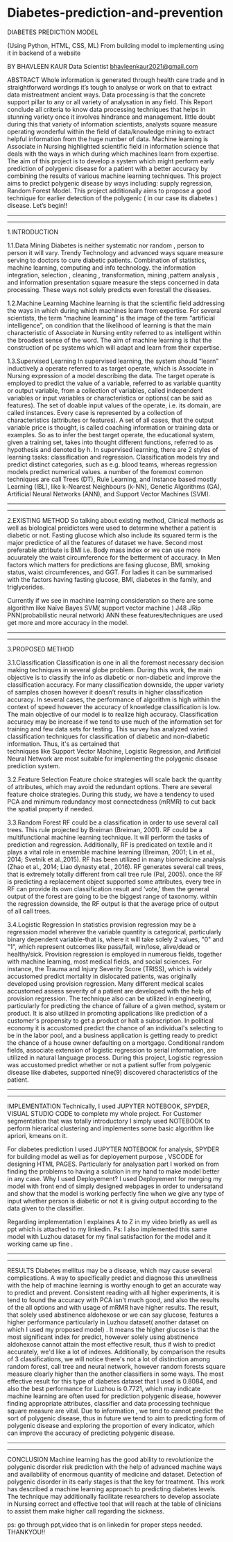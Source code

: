 # Diabetes-prediction-and-prevention

DIABETES PREDICTION MODEL 
                                 
(Using Python, HTML, CSS, ML)
From building model to implementing using it in backend of a website

BY 
BHAVLEEN KAUR
Data Scientist 
bhavleenkaur2021@gmail.com

ABSTRACT
Whole information is generated through health care trade and in straightforward wordings it’s tough to analyse or work on that to extract data mistreatment 
ancient ways. Data processing is that the concrete support pillar to any or all variety of analysation in any field. This Report conclude all criteria to 
know data processing techniques that helps in stunning variety once it involves hindrance and management. little doubt during this that variety of information scientists,
analysts square measure operating wonderful within the field  of data/knowledge mining to extract helpful information from the huge number of data. 
Machine learning is Associate in Nursing highlighted scientific field in information science that deals  with the ways in which during which machines learn from expertise. 
The aim of this project is to develop a system which might perform early prediction of polygenic disease for a patient with a better accuracy by combining the results of 
various machine learning techniques. This project aims to predict polygenic disease by ways including: supply regression, Random Forest Model. This project additionally aims
to propose a good technique for earlier detection of the polygenic ( in our case its diabetes ) disease.
Let’s begin!!
***************************************************************************************************************************************************************************
***************************************************************************************************************************************************************************
1.INTRODUCTION

1.1.Data Mining
Diabetes is neither systematic nor random , person to person it will vary. Trendy Technology and advanced ways square measure serving to doctors to cure diabetic patients. 
Combination of statistics, machine learning, computing and info technology. the information integration, selection , cleaning , transformation, mining ,pattern analysis , and
information presentation square measure the steps concerned in data processing. These ways not solely predicts even forestall the diseases.

1.2.Machine Learning
Machine learning is that the scientific field addressing the ways in which during which machines learn from expertise. For several scientists, the term “machine learning” 
is the image of the term “artificial intelligence”, on condition that the likelihood of learning is that the main characteristic of Associate in Nursing entity referred to
as intelligent within the broadest sense of the word. The aim of machine learning is that the construction of pc systems which will adapt and learn from their expertise.

1.3.Supervised Learning
In supervised learning, the system should “learn” inductively a operate referred to as target operate, which is Associate in Nursing expression of a model describing the 
data. The target operate is employed to predict the value of a variable, referred to as variable quantity or output variable, from a collection of variables, called 
independent variables or input variables or characteristics or options( can be said as features). The set of doable input values of the operate, i.e. its domain, are
called instances. Every case is represented by a collection of characteristics (attributes or features). A set of all cases, that the output variable price is thought, 
is called coaching information or training data or examples. So as to infer the best target operate, the educational system, given a training set, takes into thought 
different functions, referred to as hypothesis and denoted by h. In supervised learning, there are 2 styles of learning tasks: classification and regression. Classification 
models try and predict distinct categories, such as e.g. blood teams, whereas regression models predict numerical values. a number of the foremost common techniques are 
call Trees (DT), Rule Learning, and Instance based mostly Learning (IBL), like k-Nearest Neighbours (k-NN), Genetic Algorithms (GA), Artificial Neural Networks (ANN), 
and Support Vector Machines (SVM).

****************************************************************************************************************************************************************************
****************************************************************************************************************************************************************************
2.EXISTING METHOD
So talking about existing method, Clinical methods as well as biological preidictors were used to determine whether a patient is diabetic or not. Fasting glucose which 
also include its squared term is the major predictice of all the features of dataset we have. Second most preferable attribute is BMI i.e. Body mass index or we can use
more acuurately the waist circumference for the betterment of accuracy. In Men factors which matters for predictions are fasing glucose, BMI, smoking status, waist 
circumferences, and GGT. For ladies it can be summarised with the factors having fasting glucose, BMI, diabetes in the family, and triglycerides. 

Currently if we see in machine learning consideration so there are some algorithm like 
Naïve Bayes 
SVM( support vector machine )
J48
JRip
PNN(probabilistic neural network)
ANN these features/techniques are used get more and more accuracy in the model.

******************************************************************************************************************************************************************************
******************************************************************************************************************************************************************************
3.PROPOSED METHOD

3.1.Classification
Classification is one in all the foremost necessary decision making techniques in several globe problem. During this work, the main objective is to classify the info as 
diabetic or non-diabetic and improve the classification accuracy. For many classification downside, the upper variety of samples chosen however it doesn’t results in higher 
classification accuracy. In several cases, the performance of algorithm is high within the context of speed however the accuracy of knowledge classification is low. 
The main objective of our model is to realize high accuracy. Classification accuracy may be increase if we tend to use much of the information set for training and few 
data sets for testing. This survey has analyzed varied classification techniques for classification of diabetic and non-diabetic information. Thus, it's as certained that  
techniques like Support Vector Machine, Logistic Regression, and Artificial Neural Network are most suitable for implementing the polygenic disease prediction system.

3.2.Feature Selection
Feature choice strategies will scale back the quantity of attributes, which may avoid the redundant options. There are several feature choice strategies. During this study, 
we have a tendency to used PCA and minimum redundancy most connectedness (mRMR) to cut back the spatial property if needed.

3.3.Random Forest
RF could be a classification in order to use several call trees. This rule projected by Breiman (Breiman, 2001). RF could be a multifunctional machine learning technique. 
It will perform the tasks of prediction and regression. Additionally, RF is predicated on textile and it plays a vital role in ensemble machine learning (Breiman, 2001; Lin 
et al., 2014; Svetnik et al.,2015). RF has been utilized in many biomedicine analysis (Zhao et al., 2014; Liao dynasty etal., 2016).
RF generates several call trees, that is extremely totally different from call tree rule (Pal, 2005). once the RF is predicting a replacement object supported some attributes, 
every tree in RF can provide its own classification result and ‘vote,’ then the general output of the forest are going to be the biggest range of taxonomy. within the 
regression downside, the RF output is that the average price of output of all call trees.

3.4.Logistic Regression
In statistics provision regression may be a regression model wherever the variable quantity is categorical, particularly binary dependent variable-that is, where it will 
take solely 2 values, "0" and "1", which represent outcomes like pass/fail, win/lose, alive/dead or healthy/sick. Provision regression is employed in numerous fields, 
together with machine learning, most medical fields, and social sciences. For instance, the Trauma and Injury Severity Score (TRISS), which is widely accustomed predict 
mortality in dislocated patients, was originally developed using provision regression. Many different medical scales accustomed assess severity of a patient are developed 
with the help of provision regression. The technique also can be utilized in engineering, particularly for predicting the chance of failure of a given method, system or 
product. It is also utilized in promoting applications like prediction of a customer's propensity to get a product or halt a subscription. In political economy it is 
accustomed predict the chance of an individual's selecting to be in the labor pool, and a business application is getting ready to predict the chance of a house owner 
defaulting on a mortgage. Conditional random fields, associate extension of logistic regression to serial information, are utilized in natural language process. During 
this project, Logistic regression was accustomed predict whether or not a patient suffer from polygenic disease like diabetes, supported nine(9) discovered characteristics 
of the patient.

********************************************************************************************************************************************************************************
********************************************************************************************************************************************************************************
IMPLEMENTATION
Technically, I used JUPYTER NOTEBOOK, SPYDER, VISUAL STUDIO CODE to complete my whole project.
For Customer segmentation that was totally introductory I simply used NOTEBOOK to perform hierarical clustering and implementes some basic algorithm like apriori, 
kmeans on it.

For diabetes prediction I used JUPYTER NOTEBOOK for analysis, SPYDER for building model as well as for deployement purpose , VSCODE for designing HTML PAGES.
Particularly for analysation part I worked on from finding the problems to having a solution in my hand to make model better in any case.
Why I used Deployement?
I used Deployement for merging my model with front end of simply designed webpages in order to undersatand and show that the model is working perfectly 
fine when we give any type of input whether person is diabetic or not it is giving output according to the data given to the classifier.

Regarding implementation I explaines A to Z in my video briefly as well  as ppt which is attached to my linkedin.
Ps: I also implemented this same model with Luzhou dataset for my final satisfaction for the model and it working came up fine .

********************************************************************************************************************************************************************************
********************************************************************************************************************************************************************************
RESULTS
Diabetes mellitus may be a disease, which may cause several complications. A way to specifically predict and diagnose this unwellness with the help of machine 
learning is worthy enough to get an accurate way to predict and prevent. Consistent reading with all higher experiments, it is  tend to found the accuracy with 
PCA isn't much good, and also the results of the all options and with usage of  mRMR have higher results. The result, that solely used abstinence aldohexose or 
we can say glucose, features a higher performance particularly in Luzhou dataset( another dataset on which I used my proposed model) . It means the higher glucose 
is that the most significant index for predict, however solely using abstinence aldohexose cannot attain the most effective result, thus if wish to predict accurately, 
we'd like a lot of indexes. Additionally, by comparison the results of 3 classifications, we will notice there's not a lot of distinction among random forest, call tree 
and neural network, however random forests square measure clearly higher than the another classifiers in some ways. The most effective result for this type of diabetes 
dataset that I used is 0.8084, and also the best performance for Luzhou is 0.7721, which may indicate machine learning are often used for prediction polygenic disease, 
however finding appropriate attributes, classifier and data processing technique square measure  are vital. Due to information , we tend to cannot predict the sort of 
polygenic disease, thus in future we tend to aim to predicting form of polygenic disease and exploring the proportion of every indicator, which can improve the accuracy 
of predicting polygenic disease.

********************************************************************************************************************************************************************************
********************************************************************************************************************************************************************************
CONCLUSION
Machine learning has the good ability to revolutionize the polygenic disorder risk prediction with the help of advanced machine ways and availability of enormous quantity 
of medicine and dataset. Detection of polygenic disorder in its early stages is that the key for treatment. This work has described a machine learning approach to predicting 
diabetes levels. The technique may additionally facilitate researchers to develop associate in Nursing correct and effective tool that will reach at the table of clinicians 
to assist them make higher call regarding the sickness.

ps: go through ppt,video that is on linkedin for proper steps needed.
THANKYOU!!

